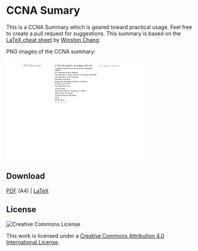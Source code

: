 # CCNA Sumary

This is a CCNA Summary which is geared toward practical usage. Feel free to create a pull request for suggestions. This summary is based on the [LaTeX cheat sheet](http://wch.github.io/latexsheet/) by [Winston Chang](https://github.com/wch).

PNG images of the CCNA summary:

![](summary-thumb-0.png)


## Download

[PDF](https://github.com/roaldnefs/ccna/blob/master/summary.pdf) (A4) | [LaTeX](https://github.com/roaldnefs/ccna/blob/master/summary.tex)

## License

![Creative Commons License](https://i.creativecommons.org/l/by/4.0/88x31.png)

This work is licensed under a [Creative Commons Attribution 4.0 International License](http://creativecommons.org/licenses/by/4.0/).
